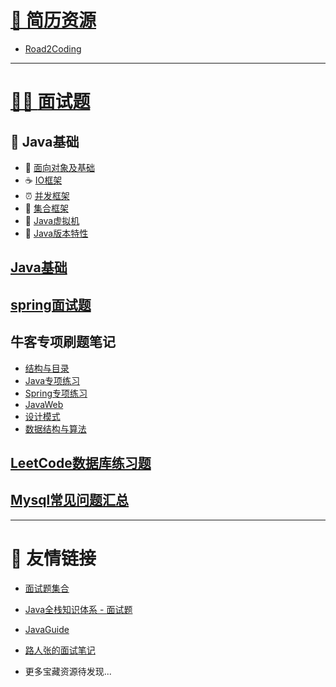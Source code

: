 # [🔖 **简历资源**](interview/简历)

  - [Road2Coding](https://www.r2coding.com/#/README?id=%e7%ae%80%e5%8e%86%e7%9b%b8%e5%85%b3)
  
---

# [👨‍💻 **面试题**](interview/first)

## 🍵 Java基础

  - 🍵 [面向对象及基础](interview/Java基础/面向对象及基础)
  - ☕ [IO框架](interview/Java基础/IO框架)
  - ⏰ [并发框架](interview/Java基础/并发框架)
  - 🥉 [集合框架](interview/Java基础/集合框架)
  - 🐯 [Java虚拟机](interview/Java基础/Java虚拟机)
  - 🐼 [Java版本特性](interview/Java基础/Java版本特性)


## [Java基础](interview/Java基础)

## [spring面试题](interview/spring面试题)

## 牛客专项刷题笔记

   - [结构与目录](interview/牛客专项刷题笔记/first)
   - [Java专项练习](interview/牛客专项刷题笔记/Java专项练习)
   - [Spring专项练习](interview/牛客专项刷题笔记/Spring专项练习)
   - [JavaWeb](interview/牛客专项刷题笔记/JavaWeb)
   - [设计模式](interview/牛客专项刷题笔记/设计模式)
   - [数据结构与算法](interview/牛客专项刷题笔记/数据结构与算法)

## [LeetCode数据库练习题](interview/LeetCode数据库练习题)

## [Mysql常见问题汇总](interview/Mysql常见问题汇总)

---

# 👕 **友情链接**

  - [面试题集合](https://www.r2coding.com/#/README?id=%e9%9d%a2%e8%af%95%e9%a2%98%e9%9b%86%e5%90%88)
  - [Java全栈知识体系 - 面试题](https://www.pdai.tech/md/interview/x-interview.html)
  - [JavaGuide](https://javaguide.cn/home.html#%E9%A1%B9%E7%9B%AE%E7%9B%B8%E5%85%B3)
  - [路人张的面试笔记](https://javaguide.cn/home.html#%E9%A1%B9%E7%9B%AE%E7%9B%B8%E5%85%B3)
  
  - 更多宝藏资源待发现...